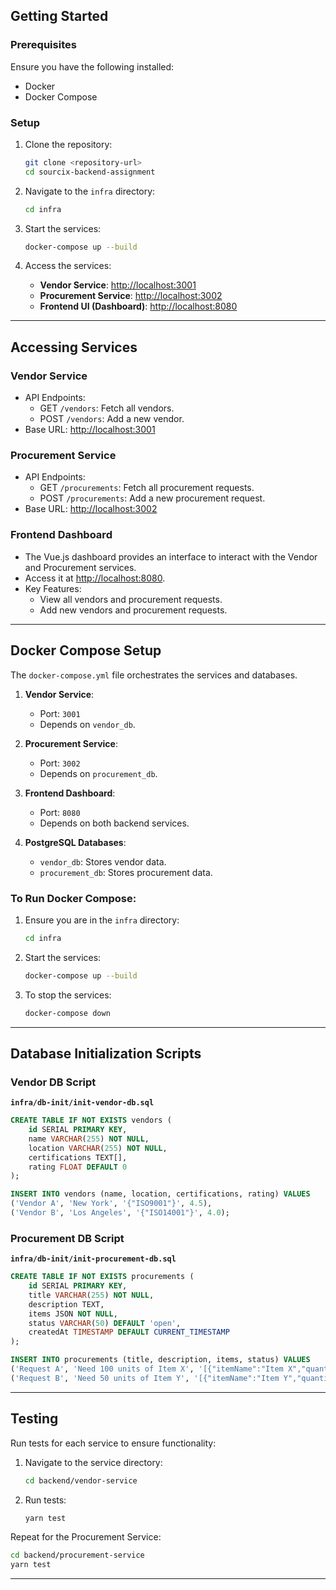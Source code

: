 ## Getting Started

### Prerequisites

Ensure you have the following installed:
- Docker
- Docker Compose

### Setup

1. Clone the repository:
   ```bash
   git clone <repository-url>
   cd sourcix-backend-assignment
   ```

2. Navigate to the `infra` directory:
   ```bash
   cd infra
   ```

3. Start the services:
   ```bash
   docker-compose up --build
   ```

4. Access the services:
   - **Vendor Service**: [http://localhost:3001](http://localhost:3001)
   - **Procurement Service**: [http://localhost:3002](http://localhost:3002)
   - **Frontend UI (Dashboard)**: [http://localhost:8080](http://localhost:8080)

---

## Accessing Services

### Vendor Service

- API Endpoints:
  - GET `/vendors`: Fetch all vendors.
  - POST `/vendors`: Add a new vendor.
- Base URL: [http://localhost:3001](http://localhost:3001)

### Procurement Service

- API Endpoints:
  - GET `/procurements`: Fetch all procurement requests.
  - POST `/procurements`: Add a new procurement request.
- Base URL: [http://localhost:3002](http://localhost:3002)

### Frontend Dashboard

- The Vue.js dashboard provides an interface to interact with the Vendor and Procurement services.
- Access it at [http://localhost:8080](http://localhost:8080).
- Key Features:
  - View all vendors and procurement requests.
  - Add new vendors and procurement requests.

---

## Docker Compose Setup

The `docker-compose.yml` file orchestrates the services and databases.

1. **Vendor Service**:
   - Port: `3001`
   - Depends on `vendor_db`.

2. **Procurement Service**:
   - Port: `3002`
   - Depends on `procurement_db`.

3. **Frontend Dashboard**:
   - Port: `8080`
   - Depends on both backend services.

4. **PostgreSQL Databases**:
   - `vendor_db`: Stores vendor data.
   - `procurement_db`: Stores procurement data.

### To Run Docker Compose:

1. Ensure you are in the `infra` directory:
   ```bash
   cd infra
   ```

2. Start the services:
   ```bash
   docker-compose up --build
   ```

3. To stop the services:
   ```bash
   docker-compose down
   ```

---

## Database Initialization Scripts

### Vendor DB Script

**`infra/db-init/init-vendor-db.sql`**
```sql
CREATE TABLE IF NOT EXISTS vendors (
    id SERIAL PRIMARY KEY,
    name VARCHAR(255) NOT NULL,
    location VARCHAR(255) NOT NULL,
    certifications TEXT[],
    rating FLOAT DEFAULT 0
);

INSERT INTO vendors (name, location, certifications, rating) VALUES
('Vendor A', 'New York', '{"ISO9001"}', 4.5),
('Vendor B', 'Los Angeles', '{"ISO14001"}', 4.0);
```

### Procurement DB Script

**`infra/db-init/init-procurement-db.sql`**
```sql
CREATE TABLE IF NOT EXISTS procurements (
    id SERIAL PRIMARY KEY,
    title VARCHAR(255) NOT NULL,
    description TEXT,
    items JSON NOT NULL,
    status VARCHAR(50) DEFAULT 'open',
    createdAt TIMESTAMP DEFAULT CURRENT_TIMESTAMP
);

INSERT INTO procurements (title, description, items, status) VALUES
('Request A', 'Need 100 units of Item X', '[{"itemName":"Item X","quantity":100}]', 'open'),
('Request B', 'Need 50 units of Item Y', '[{"itemName":"Item Y","quantity":50}]', 'in-review');
```

---

## Testing

Run tests for each service to ensure functionality:

1. Navigate to the service directory:
   ```bash
   cd backend/vendor-service
   ```

2. Run tests:
   ```bash
   yarn test
   ```

Repeat for the Procurement Service:

```bash
cd backend/procurement-service
yarn test
```

---